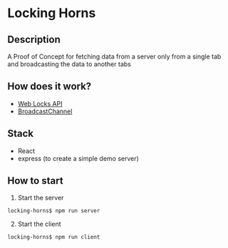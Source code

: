 # Locking Horns

## Description
A Proof of Concept for fetching data from a server only from a single tab and broadcasting the data to another tabs

## How does it work?
- [Web Locks API](https://developer.mozilla.org/en-US/docs/Web/API/Web_Locks_API)
- [BroadcastChannel](https://developer.mozilla.org/en-US/docs/Web/API/BroadcastChannel)

## Stack
- React
- express (to create a simple demo server)

## How to start
1. Start the server
```console
locking-horns$ npm run server
```
2. Start the client
```console
locking-horns$ npm run client
```
